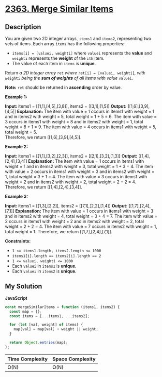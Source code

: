 # [2363. Merge Similar Items](https://leetcode.com/problems/merge-similar-items)

## Description

You are given two 2D integer arrays, `items1` and `items2`, representing two sets of items. Each array `items` has the following properties:

- `items[i] = [valuei, weighti]` where `valuei` represents the **value** and `weighti` represents the **weight** of the `ith` item.
- The value of each item in `items` is **unique**.

Return _a 2D integer array_ `ret` _where_ `ret[i] = [valuei, weighti]`_,_ _with_ `weighti` _being the **sum of weights** of all items with value_ `valuei`.

**Note:** `ret` should be returned in **ascending** order by value.

**Example 1:**

**Input:** items1 = \[\[1,1\],\[4,5\],\[3,8\]\], items2 = \[\[3,1\],\[1,5\]\]
**Output:** \[\[1,6\],\[3,9\],\[4,5\]\]
**Explanation:**
The item with value = 1 occurs in items1 with weight = 1 and in items2 with weight = 5, total weight = 1 + 5 = 6.
The item with value = 3 occurs in items1 with weight = 8 and in items2 with weight = 1, total weight = 8 + 1 = 9.
The item with value = 4 occurs in items1 with weight = 5, total weight = 5.  
Therefore, we return \[\[1,6\],\[3,9\],\[4,5\]\].

**Example 2:**

**Input:** items1 = \[\[1,1\],\[3,2\],\[2,3\]\], items2 = \[\[2,1\],\[3,2\],\[1,3\]\]
**Output:** \[\[1,4\],\[2,4\],\[3,4\]\]
**Explanation:**
The item with value = 1 occurs in items1 with weight = 1 and in items2 with weight = 3, total weight = 1 + 3 = 4.
The item with value = 2 occurs in items1 with weight = 3 and in items2 with weight = 1, total weight = 3 + 1 = 4.
The item with value = 3 occurs in items1 with weight = 2 and in items2 with weight = 2, total weight = 2 + 2 = 4.
Therefore, we return \[\[1,4\],\[2,4\],\[3,4\]\].

**Example 3:**

**Input:** items1 = \[\[1,3\],\[2,2\]\], items2 = \[\[7,1\],\[2,2\],\[1,4\]\]
**Output:** \[\[1,7\],\[2,4\],\[7,1\]\]
**Explanation:**
The item with value = 1 occurs in items1 with weight = 3 and in items2 with weight = 4, total weight = 3 + 4 = 7.
The item with value = 2 occurs in items1 with weight = 2 and in items2 with weight = 2, total weight = 2 + 2 = 4.
The item with value = 7 occurs in items2 with weight = 1, total weight = 1.
Therefore, we return \[\[1,7\],\[2,4\],\[7,1\]\].

**Constraints:**

- `1 <= items1.length, items2.length <= 1000`
- `items1[i].length == items2[i].length == 2`
- `1 <= valuei, weighti <= 1000`
- Each `valuei` in `items1` is **unique**.
- Each `valuei` in `items2` is **unique**.

## My Solution

**JavaScript**

```js
const mergeSimilarItems = function (items1, items2) {
  const map = {};
  const items = [...items1, ...items2];

  for (let [val, weight] of items) {
    map[val] = map[val] + weight || weight;
  }

  return Object.entries(map);
};
```

| Time Complexity | Space Complexity |
| --------------- | ---------------- |
| O(N)            | O(N)             |

